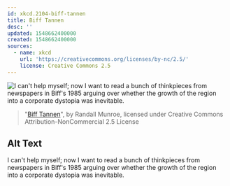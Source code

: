 ```yaml
---
id: xkcd.2104-biff-tannen
title: Biff Tannen
desc: ''
updated: 1548662400000
created: 1548662400000
sources:
  - name: xkcd
    url: 'https://creativecommons.org/licenses/by-nc/2.5/'
    license: Creative Commons 2.5
---
```

![I can't help myself; now I want to read a bunch of thinkpieces from newspapers in Biff's 1985 arguing over whether the growth of the region into a corporate dystopia was inevitable.](https://imgs.xkcd.com/comics/biff_tannen.png)
> "[Biff Tannen](https://xkcd.com/2104/)", by Randall Munroe, licensed under Creative Commons Attribution-NonCommercial 2.5 License

## Alt Text
I can't help myself; now I want to read a bunch of thinkpieces from newspapers in Biff's 1985 arguing over whether the growth of the region into a corporate dystopia was inevitable.
